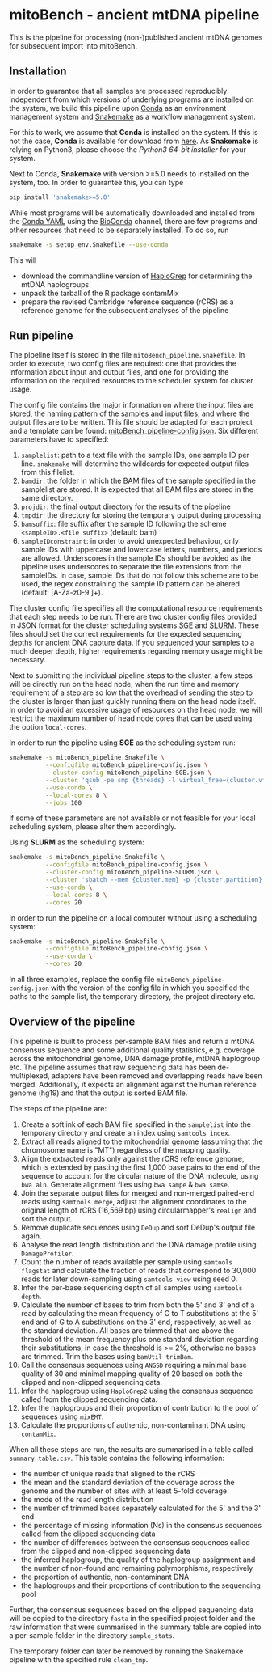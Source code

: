 # mitoBench - ancient mtDNA pipeline

This is the pipeline for processing (non-)published ancient mtDNA genomes for
subsequent import into mitoBench.

## Installation

In order to guarantee that all samples are processed reproducibly independent
from which versions of underlying programs are installed on the system, we build
this pipeline upon [Conda](https://anaconda.org/anaconda/conda) as an
environment management system and
[Snakemake](https://snakemake.readthedocs.io/en/stable/) as a workflow
management system. 

For this to work, we assume that **Conda** is installed on the system. If this
is not the case, **Conda** is available for download from
[here](https://docs.conda.io/en/latest/miniconda.html). As **Snakemake** is
relying on Python3, please choose the *Python3 64-bit installer* for your system.

Next to Conda, **Snakemake** with version >=5.0 needs to installed on the
system, too. In order to guarantee this, you can type

```bash
pip install 'snakemake>=5.0'
```

While most programs will be automatically downloaded and installed from the
[Conda YAML](env/mitoBench_bioconda.yaml) using the
[BioConda](https://bioconda.github.io/) channel, there are few programs and
other resources that need to be separately installed. To do so, run

```bash
snakemake -s setup_env.Snakefile --use-conda
```

This will

  - download the commandline version of [HaploGrep](http://haplogrep.uibk.ac.at/)
    for determining the mtDNA haplogroups
  - unpack the tarball of the R package contamMix
  - prepare the revised Cambridge reference sequence (rCRS) as a reference
    genome for the subsequent analyses of the pipeline

## Run pipeline

The pipeline itself is stored in the file `mitoBench_pipeline.Snakefile`. In
order to execute, two config files are required: one that provides the
information about input and output files, and one for providing the information
on the required resources to the scheduler system for cluster usage.

The config file contains the major information on where the input files are
stored, the naming pattern of the samples and input files, and where the output
files are to be written. This file should be adapted for each project and a
template can be found: [mitoBench_pipeline-config.json](mitoBench_pipeline-config.json).
Six different parameters have to specified:

  1. `samplelist`: path to a text file with the sample IDs, one sample ID per
     line. `snakemake` will determine the wildcards for expected output files
     from this filelist.
  2. `bamdir`: the folder in which the BAM files of the sample specified in the
     samplelist are stored. It is expected that all BAM files are stored in the
     same directory.
  3. `projdir`: the final output directory for the results of the pipeline
  4. `tmpdir`: the directory for storing the temporary output during processing
  5. `bamsuffix`: file suffix after the sample ID following the scheme
     `<sampleID>.<file suffix>` (default: bam)
  6. `sampleIDconstraint`: in order to avoid unexpected behaviour, only
      sample IDs with uppercase and lowercase letters, numbers, and periods are
      allowed. Underscores in the sample IDs should be avoided as the pipeline
      uses underscores to separate the file extensions from the sampleIDs. In
      case, sample IDs that do not follow this scheme are to be used, the regex
      constraining the sample ID pattern can be altered (default: [A-Za-z0-9\.]+).

The cluster config file specifies all the computational resource requirements
that each step needs to be run. There are two cluster config files provided in
JSON format for the cluster scheduling systems
[SGE](mitoBench_pipeline-SGE.json) and [SLURM](mitoBench_pipeline-SLURM.json).
These files should set the correct requirements for the expected sequencing
depths for ancient DNA capture data. If you sequenced your samples to a much
deeper depth, higher requirements regarding memory usage might be necessary.

Next to submitting the individual pipeline steps to the cluster, a few steps
will be directly run on the head node, when the run time and memory requirement
of a step are so low that the overhead of sending the step to the cluster is
larger than just quickly running them on the head node itself. In order to
avoid an excessive usage of resources on the head node, we will restrict the
maximum number of head node cores that can be used using the option
`local-cores`.

In order to run the pipeline using **SGE** as the scheduling system run:

```bash
snakemake -s mitoBench_pipeline.Snakefile \
          --configfile mitoBench_pipeline-config.json \
          --cluster-config mitoBench_pipeline-SGE.json \
          --cluster 'qsub -pe smp {threads} -l virtual_free={cluster.vfree},h_vmem={cluster.hvmem},class={cluster.class} -o {cluster.out} -e {cluster.err}' \
          --use-conda \
          --local-cores 8 \
          --jobs 100
```

If some of these parameters are not available or not feasible for your local
scheduling system, please alter them accordingly.

Using **SLURM** as the scheduling system:

```bash
snakemake -s mitoBench_pipeline.Snakefile \
          --configfile mitoBench_pipeline-config.json \
          --cluster-config mitoBench_pipeline-SLURM.json \
          --cluster 'sbatch --mem {cluster.mem} -p {cluster.partition} -t {cluster.time} -o {cluster.out} -e {cluster.err} -n {threads}' \
          --use-conda \
          --local-cores 8 \
          --cores 20
```

In order to run the pipeline on a local computer without using a scheduling
system:

```bash
snakemake -s mitoBench_pipeline.Snakefile \
          --configfile mitoBench_pipeline-config.json \
          --use-conda \
          --cores 20
```

In all three examples, replace the config file `mitoBench_pipeline-config.json`
with the version of the config file in which you specified the paths to the
sample list, the temporary directory, the project directory etc.

## Overview of the pipeline

This pipeline is built to process per-sample BAM files and return a mtDNA
consensus sequence and some additional quality statistics, e.g. coverage across
the mitochondrial genome, DNA damage profile, mtDNA haplogroup etc. The pipeline
assumes that raw sequencing data has been de-multiplexed, adapters have been
removed and overlapping reads have been merged. Additionally, it expects an
alignment against the human reference genome (hg19) and that the output is
sorted BAM file.

The steps of the pipeline are:

  1. Create a softlink of each BAM file specified in the `samplelist` into the
     temporary directory and create an index using `samtools index`.
  2. Extract all reads aligned to the mitochondrial genome (assuming that the
     chromosome name is "MT") regardless of the mapping quality.
  3. Align the extracted reads only against the rCRS reference genome, which is
     extended by pasting the first 1,000 base pairs to the end of the sequence
     to account for the circular nature of the DNA molecule, using `bwa aln`.
     Generate alignment files using `bwa sampe` & `bwa samse`.
  4. Join the separate output files for merged and non-merged paired-end reads
     using `samtools merge`, adjust the alignment coordinates to the original
     length of rCRS (16,569 bp) using circularmapper's `realign` and sort the
     output.
  5. Remove duplicate sequences using `DeDup` and sort DeDup's output file
     again.
  6. Analyse the read length distribution and the DNA damage profile using
     `DamageProfiler`.
  7. Count the number of reads available per sample using `samtools flagstat`
     and calculate the fraction of reads that correspond to 30,000 reads for
     later down-sampling using `samtools view` using seed 0.
  8. Infer the per-base sequencing depth of all samples using `samtools depth`.
  9. Calculate the number of bases to trim from both the 5' and 3' end of a read
     by calculating the mean frequency of C to T substitutions at the 5' end and
     of G to A substitutions on the 3' end, respectively, as well as the
     standard deviation. All bases are trimmed that are above the threshold of
     the mean frequency plus one standard deviation regarding their
     substitutions, in case the threshold is >= 2%, otherwise no bases are
     trimmed. Trim the bases using `bamUtil trimBam`.
  10. Call the consensus sequences using `ANGSD` requiring a minimal base
      quality of 30 and minimal mapping quality of 20 based on both the clipped
      and non-clipped sequencing data.
  11. Infer the haplogroup using `HaploGrep2` using the consensus sequence
      called from the clipped sequencing data.
  12. Infer the haplogroups and their proportion of contribution to the pool of
      sequences using `mixEMT`.
  13. Calculate the proportions of authentic, non-contaminant DNA using
      `contamMix`.

When all these steps are run, the results are summarised in a table called
`summary_table.csv`. This table contains the following information:

  - the number of unique reads that aligned to the rCRS
  - the mean and the standard deviation of the coverage across the genome and
    the number of sites with at least 5-fold coverage
  - the mode of the read length distribution
  - the number of trimmed bases separately calculated for the 5' and the 3' end
  - the percentage of missing information (Ns) in the consensus sequences called
    from the clipped sequencing data
  - the number of differences between the consensus sequences called from the
    clipped and non-clipped sequencing data
  - the inferred haplogroup, the quality of the haplogroup assignment and the
    number of non-found and remaining polymorphisms, respectively
  - the proportion of authentic, non-contaminant DNA
  - the haplogroups and their proportions of contribution to the sequencing pool

Further, the consensus sequences based on the clipped sequencing data will be
copied to the directory `fasta` in the specified project folder and the raw
information that were summarised in the summary table are copied into a
per-sample folder in the directory `sample_stats`.

The temporary folder can later be removed by running the Snakemake pipeline with
the specified rule `clean_tmp`.
